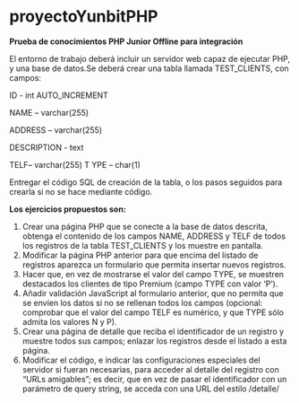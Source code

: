 # proyectoYunbitPHP

**Prueba de conocimientos PHP Junior Offline para integración**

El entorno de trabajo deberá incluir un servidor web capaz de ejecutar PHP, y una base de
datos.Se deberá crear una tabla llamada TEST_CLIENTS, con campos:
   
   ID - int AUTO_INCREMENT
   
   NAME – varchar(255)
   
   ADDRESS – varchar(255)
   
   DESCRIPTION - text
   
   TELF– varchar(255)
   T
   YPE – char(1)

Entregar el código SQL de creación de la tabla, o los pasos seguidos para crearla si no se
hace mediante código.

**Los ejercicios propuestos son:**
1) Crear una página PHP que se conecte a la base de datos descrita, obtenga el contenido de los
campos NAME, ADDRESS y TELF de todos los registros de la tabla TEST_CLIENTS y los muestre
en pantalla.
2) Modificar la página PHP anterior para que encima del listado de registros aparezca un
formulario que permita insertar nuevos registros.
3) Hacer que, en vez de mostrarse el valor del campo TYPE, se muestren destacados los clientes
de tipo Premium (campo TYPE con valor ‘P’).
4) Añadir validación JavaScript al formulario anterior, que no permita que se envíen los datos si
no se rellenan todos los campos (opcional: comprobar que el valor del campo TELF es
numérico, y que TYPE sólo admita los valores N y P).
5) Crear una página de detalle que reciba el identificador de un registro y muestre todos sus
campos; enlazar los registros desde el listado a esta página.
6) Modificar el código, e indicar las configuraciones especiales del servidor si fueran necesarias,
para acceder al detalle del registro con “URLs amigables”; es decir, que en vez de pasar el
identificador con un parámetro de query string, se acceda con una URL del estilo
/detalle/<nombre-del-registro>
